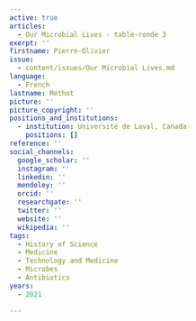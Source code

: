 ```yaml
---
active: true
articles:
  - Our Microbial Lives - table-ronde 3
exerpt: ''
firstname: Pierre-Olivier
issue:
  - content/issues/Our Microbial Lives.md
language:
  - French
lastname: Méthot
picture: ''
picture_copyright: ''
positions_and_institutions:
  - institution: Université de Laval, Canada
    positions: []
reference: ''
social_channels:
  google_scholar: ''
  instagram: ''
  linkedin: ''
  mendeley: ''
  orcid: ''
  researchgate: ''
  twitter: ''
  website: ''
  wikipedia: ''
tags:
  - History of Science
  - Medicine
  - Technology and Medicine
  - Microbes
  - Antibiotics
years:
  - 2021

---
```

